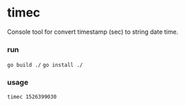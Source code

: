 # timec

Console tool for convert timestamp (sec) to string date time.

### run

`go build ./`
`go install ./`

### usage

`timec 1526399030`

